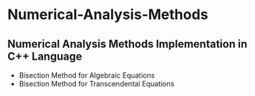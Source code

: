 # Numerical-Analysis-Methods

## Numerical Analysis Methods Implementation in C++ Language
- Bisection Method for Algebraic Equations
- Bisection Method for Transcendental Equations
